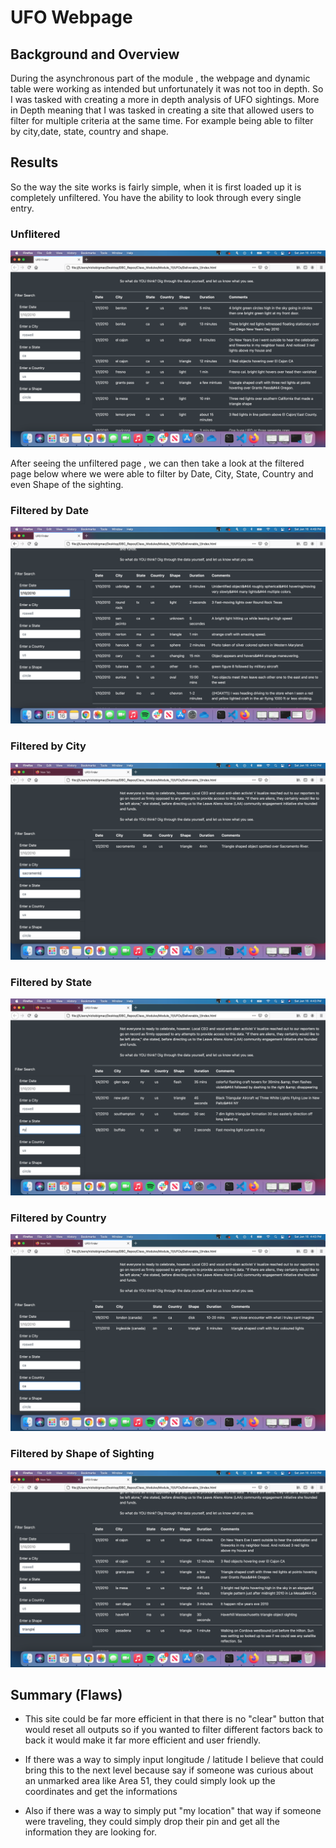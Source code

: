 # UFO Webpage

## Background and Overview

During the asynchronous part of the module , the webpage and dynamic table were working as intended but unfortunately it was not too in depth. So I was tasked with creating a more in depth analysis of UFO sightings. More in Depth meaning that I was tasked in creating a site that allowed users to filter for multiple criteria at the same time. For example being able to filter by city,date, state, country and shape.

## Results

So the way the site works is fairly simple, when it is first loaded up it is completely unfiltered. You have the ability to look through every single entry. 

### Unflitered

![](Deliverable_1/static/images/unfiltered.png) 


After seeing the unfiltered page , we can then take a look at the filtered page below where we were able to filter by Date, City, State, Country and even Shape of the sighting.


### Filtered by Date

![](Deliverable_1/static/images/by-date.png) 

### Filtered by City

![](Deliverable_1/static/images/by-city.png) 

### Filtered by State

![](Deliverable_1/static/images/by-state.png) 

### Filtered by Country

![](Deliverable_1/static/images/by-country.png) 

### Filtered by Shape of Sighting

![](Deliverable_1/static/images/by-shape.png) 

## Summary (Flaws)

* This site could be far more efficient in that there is no "clear" button that would reset all outputs so if you wanted to filter different factors back to back it would make it far more efficient and user friendly.

* If there was a way to simply input longitude / latitude I believe that could bring this to the next level because say if someone was curious about an unmarked area like Area 51, they could simply look up the coordinates and get the informations

* Also if there was a way to simply put "my location" that way if someone were traveling, they could simply drop their pin and get all the information they are looking for.
